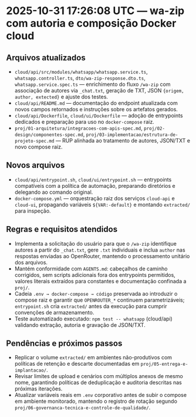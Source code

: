 <!-- CHANGELOG/20251031172608.md -->
# 2025-10-31 17:26:08 UTC — wa-zip com autoria e composição Docker cloud

## Arquivos atualizados
- `cloud/api/src/modules/whatsapp/whatsapp.service.ts`, `whatsapp.controller.ts`, `dto/wa-zip-response.dto.ts`, `whatsapp.service.spec.ts` — enrichimento do fluxo `/wa-zip` com associação de autores via `_chat.txt`, geração de TXT, JSON `{origem, author, extected}` e ajuste dos testes.
- `cloud/api/README.md` — documentação do endpoint atualizada com novos campos retornados e instruções sobre os artefatos gerados.
- `cloud/api/Dockerfile`, `cloud/ui/Dockerfile` — adoção de entrypoints dedicados e preparação para uso no `docker-compose` raiz.
- `proj/01-arquitetura/integracoes-com-apis-spec.md`, `proj/02-design/componentes-spec.md`, `proj/03-implementacao/estrutura-de-projeto-spec.md` — RUP alinhada ao tratamento de autores, JSON/TXT e novo compose raiz.

## Novos arquivos
- `cloud/api/entrypoint.sh`, `cloud/ui/entrypoint.sh` — entrypoints compatíveis com a política de automação, preparando diretórios e delegando ao comando original.
- `docker-compose.yml` — orquestração raiz dos serviços `cloud-api` e `cloud-ui`, propagando variáveis `${VAR:-default}` e montando `extracted/` para inspeção.

## Regras e requisitos atendidos
- Implementa a solicitação do usuário para que o `/wa-zip` identifique autores a partir do `_chat.txt`, gere `.txt` individuais e inclua `author` nas respostas enviadas ao OpenRouter, mantendo o processamento unitário dos arquivos.
- Mantém conformidade com `AGENTS.md`: cabeçalhos de caminho corrigidos, sem scripts adicionais fora dos entrypoints permitidos, valores literais extraídos para constantes e documentação confinada a `proj/`.
- Cadeia `.env → docker-compose → código` preservada ao introduzir o compose raiz e garantir que `OPENROUTER_*` continuem parametrizáveis; `entrypoint.sh` cria `extracted/` antes da execução para cumprir convenções de armazenamento.
- Teste automatizado executado: `npm test -- whatsapp` (cloud/api) validando extração, autoria e gravação de JSON/TXT.

## Pendências e próximos passos
- Replicar o volume `extracted/` em ambientes não-produtivos com políticas de retenção e descarte documentadas em `proj/05-entrega-e-implantacao/`.
- Revisar limites de upload e cenários com múltiplos anexos de mesmo nome, garantindo políticas de deduplicação e auditoria descritas nas próximas iterações.
- Atualizar variáveis reais em `.env` corporativo antes de subir o compose em ambiente monitorado, mantendo o registro de rotação segundo `proj/06-governanca-tecnica-e-controle-de-qualidade/`.
